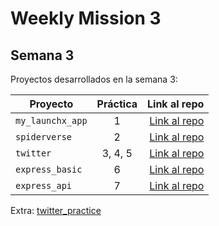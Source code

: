 # Weekly Mission 3

## Semana 3 

Proyectos desarrollados en la semana 3:

| Proyecto | Práctica | Link al repo |
| ------------- |:-------------:| -----:|
|`my_launchx_app`|1|[Link al repo](https://github.com/GerardoCabreraH/playbook/tree/main/weekly_mission_3/my_launchx_app)|
|`spiderverse`|2|[Link al repo](https://github.com/GerardoCabreraH/playbook/tree/main/weekly_mission_3/spiderverse)|
|`twitter`|3, 4, 5|[Link al repo](https://github.com/GerardoCabreraH/playbook/tree/main/weekly_mission_3/twitter)|
|`express_basic`|6|[Link al repo](https://github.com/GerardoCabreraH/playbook/tree/main/weekly_mission_3/express_basic)|
|`express_api`|7|[Link al repo](https://github.com/GerardoCabreraH/playbook/tree/main/weekly_mission_3/express_api)|

Extra: [twitter_practice](https://github.com/GerardoCabreraH/playbook/tree/main/weekly_mission_3/twitter_practice)